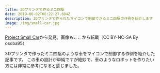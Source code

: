 ```yaml
---
title: 3Dプリンタで作るミニ四駆
date: 2019-06-02T06:22:27.604Z
description: 3Dプリンタで作られたマイコンで制御できるミニ四駆の作例を紹介します
image: /img/small-car.jpg
---
```

[Project Small Car](https://www.instructables.com/id/Project-Small-Car/)から発見。画像もここから転載（CC BY-NC-SA By osoba95）

3Dプリンタで作ったミニ四駆のような車をマイコンで制御する作例を紹介した記事です。
この車の設計が単純ですが絶妙で、車のようなロボットを作りたい方には非常に参考になると感じました。

